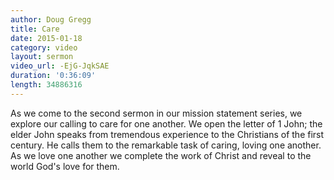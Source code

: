 ```yaml
---
author: Doug Gregg
title: Care
date: 2015-01-18
category: video
layout: sermon
video_url: -EjG-JqkSAE
duration: '0:36:09'
length: 34886316
---
```


As we come to the second sermon in our mission statement series, we explore our calling to care for one another. We open the letter of 1 John; the elder John speaks from tremendous experience to the Christians of the first century. He calls them to the remarkable task of caring, loving one another. As we love one another we complete the work of Christ and reveal to the world God's love for them.
